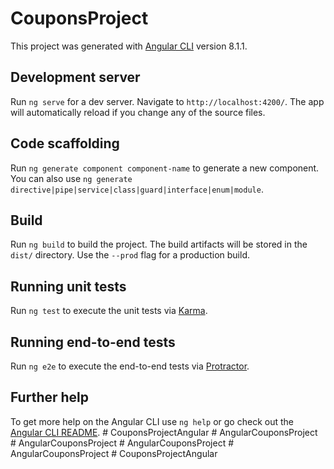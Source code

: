 # CouponsProject

This project was generated with [Angular CLI](https://github.com/angular/angular-cli) version 8.1.1.

## Development server

Run `ng serve` for a dev server. Navigate to `http://localhost:4200/`. The app will automatically reload if you change any of the source files.

## Code scaffolding

Run `ng generate component component-name` to generate a new component. You can also use `ng generate directive|pipe|service|class|guard|interface|enum|module`.

## Build

Run `ng build` to build the project. The build artifacts will be stored in the `dist/` directory. Use the `--prod` flag for a production build.

## Running unit tests

Run `ng test` to execute the unit tests via [Karma](https://karma-runner.github.io).

## Running end-to-end tests

Run `ng e2e` to execute the end-to-end tests via [Protractor](http://www.protractortest.org/).

## Further help

To get more help on the Angular CLI use `ng help` or go check out the [Angular CLI README](https://github.com/angular/angular-cli/blob/master/README.md).
#   C o u p o n s P r o j e c t A n g u l a r  
 #   A n g u l a r C o u p o n s P r o j e c t  
 #   A n g u l a r C o u p o n s P r o j e c t  
 #   A n g u l a r C o u p o n s P r o j e c t  
 #   A n g u l a r C o u p o n s P r o j e c t  
 #   C o u p o n s P r o j e c t A n g u l a r  
 